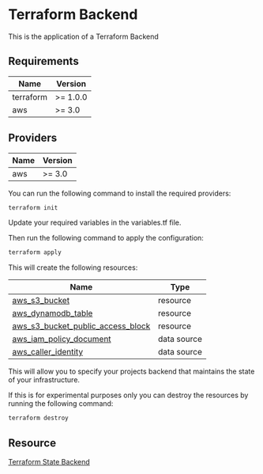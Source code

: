 # Terraform Backend

This is the application of a Terraform Backend

## Requirements

| Name | Version |
|------|---------|
| terraform | >= 1.0.0 |
| aws | >= 3.0 |

## Providers

| Name | Version |
|------|---------|
| aws | >= 3.0 |

You can run the following command to install the required providers:

```bash
terraform init
```

Update your required variables in the variables.tf file.

Then run the following command to apply the configuration:

```bash
terraform apply
```

This will create the following resources:

| Name | Type |
|------|------|
| [aws_s3_bucket](https://registry.terraform.io/providers/hashicorp/aws/latest/docs/resources/s3_bucket) | resource |
| [aws_dynamodb_table](https://registry.terraform.io/providers/hashicorp/aws/latest/docs/resources/dynamodb_table) | resource |
| [aws_s3_bucket_public_access_block](https://registry.terraform.io/providers/hashicorp/aws/latest/docs/resources/s3_bucket_public_access_block) | resource |
| [aws_iam_policy_document](https://registry.terraform.io/providers/hashicorp/aws/latest/docs/data-sources/iam_policy_document) | data source |
| [aws_caller_identity](https://registry.terraform.io/providers/hashicorp/aws/latest/docs/data-sources/caller_identity) | data source |

This will allow you to specify your projects backend that maintains the state of your infrastructure.

If this is for experimental purposes only you can destroy the resources by running the following command:

```bash
terraform destroy
```

## Resource

[Terraform State Backend](https://angelo-malatacca83.medium.com/aws-terraform-s3-and-dynamodb-backend-3b28431a76c1)

